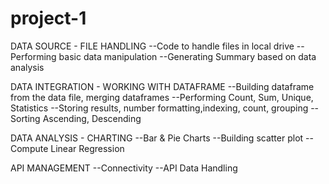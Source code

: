 # project-1

DATA SOURCE - FILE HANDLING
--Code to handle files in local drive
--Performing basic data manipulation
--Generating Summary based on data analysis

DATA INTEGRATION - WORKING WITH DATAFRAME
--Building dataframe from the data file, merging dataframes
--Performing Count, Sum, Unique, Statistics
--Storing results, number formatting,indexing, count, grouping
--Sorting Ascending, Descending

DATA ANALYSIS - CHARTING
--Bar & Pie Charts
--Building scatter plot
--Compute Linear Regression

API MANAGEMENT
--Connectivity
--API Data Handling


